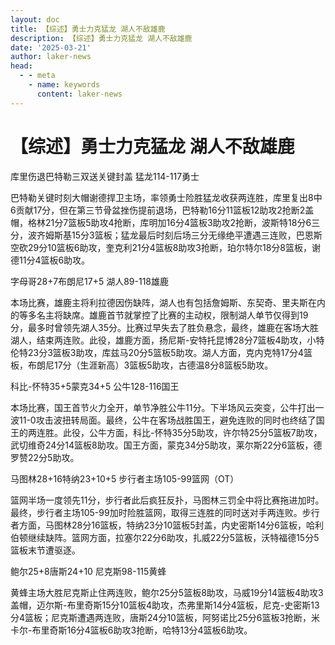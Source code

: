 ```yaml
---
layout: doc
title: 【综述】勇士力克猛龙 湖人不敌雄鹿
description: 【综述】勇士力克猛龙 湖人不敌雄鹿
date: '2025-03-21'
author: laker-news
head:
  - - meta
    - name: keywords
      content: laker-news
---
```

# 【综述】勇士力克猛龙 湖人不敌雄鹿

<p>库里伤退巴特勒三双送关键封盖 猛龙114-117勇士</p>
<p>巴特勒关键时刻大帽谢德捍卫主场，率领勇士险胜猛龙收获两连胜，库里复出8中6贡献17分，但在第三节骨盆挫伤提前退场，巴特勒16分11篮板12助攻2抢断2盖帽，格林21分7篮板5助攻4抢断，库明加16分4篮板3助攻2抢断，波斯特18分6三分，波齐姆斯基15分3篮板；猛龙最后时刻后场三分无缘绝平遭遇三连败，巴恩斯空砍29分10篮板6助攻，奎克利21分4篮板8助攻3抢断，珀尔特尔18分8篮板，谢德11分4篮板6助攻。</p>
<p>字母哥28+7布朗尼17+5 湖人89-118雄鹿</p>
<p>本场比赛，雄鹿主将利拉德因伤缺阵，湖人也有包括詹姆斯、东契奇、里夫斯在内的等多名主将缺席。雄鹿首节就掌控了比赛的主动权，限制湖人单节仅得到19分，最多时曾领先湖人35分。比赛过早失去了胜负悬念，最终，雄鹿在客场大胜湖人，结束两连败。此役，雄鹿方面，扬尼斯-安特托昆博28分7篮板4助攻，小特伦特23分3篮板3助攻，库兹马20分5篮板5助攻。湖人方面，克内克特17分4篮板，布朗尼17分（生涯新高）3篮板5助攻，古德温8分8篮板5助攻。</p>
<p>科比-怀特35+5蒙克34+5 公牛128-116国王</p>
<p>本场比赛，国王首节火力全开，单节净胜公牛11分。下半场风云突变，公牛打出一波11-0攻击波扭转局面。最终，公牛在客场战胜国王，避免连败的同时也终结了国王的两连胜。此役，公牛方面，科比-怀特35分5助攻，许尔特25分5篮板7助攻，武切维奇24分14篮板8助攻。国王方面，蒙克34分5助攻，莱尔斯22分6篮板，德罗赞22分5助攻。</p>
<p>马图林28+16特纳23+10+5 步行者主场105-99篮网（OT）</p>
<p>篮网半场一度领先11分，步行者此后疯狂反扑，马图林三罚全中将比赛拖进加时。最终，步行者主场105-99加时险胜篮网，取得三连胜的同时送对手两连败。步行者方面，马图林28分16篮板，特纳23分10篮板5封盖，内史密斯14分6篮板，哈利伯顿继续缺阵。篮网方面，拉塞尔22分6助攻，扎威22分5篮板，沃特福德15分5篮板末节遭驱逐。</p>
<p>鲍尔25+8唐斯24+10 尼克斯98-115黄蜂</p>
<p>黄蜂主场大胜尼克斯止住两连败，鲍尔25分5篮板8助攻，马威19分14篮板4助攻3盖帽，迈尔斯-布里奇斯15分10篮板4助攻，杰弗里斯14分4篮板，尼克-史密斯13分4篮板；尼克斯遭遇两连败，唐斯24分10篮板，阿努诺比25分6篮板3抢断，米卡尔-布里奇斯16分4篮板6助攻3抢断，哈特13分4篮板6助攻。</p>
